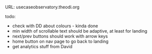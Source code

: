 URL: usecaseobservatory.theodi.org

todo:
* check with DD about colours - kinda done
* min width of scrollable text should be adaptive, at least for landing
* next/prev buttons should work with arrow keys
* home button on nav page to go back to landing
* get analytics stuff from David


